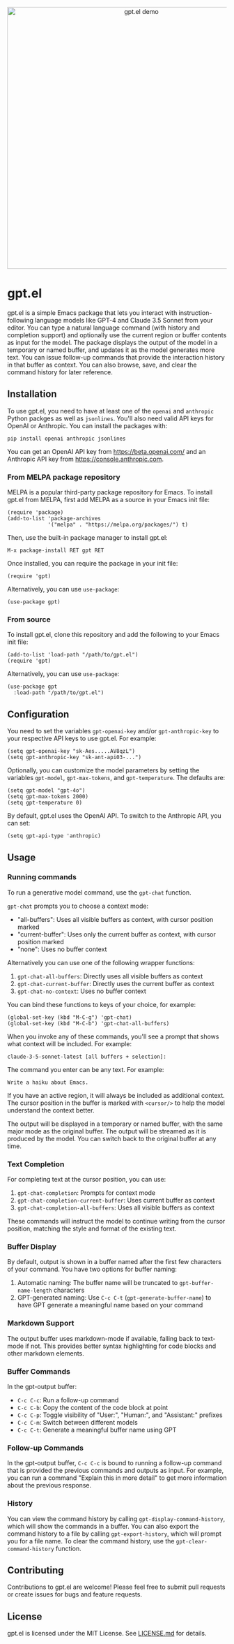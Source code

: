 <p align="center">
  <img src="gpt.gif" alt="gpt.el demo" width="600"/>
</p>

# gpt.el

gpt.el is a simple Emacs package that lets you interact with instruction-following language models like GPT-4 and Claude 3.5 Sonnet from your editor. You can type a natural language command (with history and completion support) and optionally use the current region or buffer contents as input for the model. The package displays the output of the model in a temporary or named buffer, and updates it as the model generates more text. You can issue follow-up commands that provide the interaction history in that buffer as context. You can also browse, save, and clear the command history for later reference.

## Installation

To use gpt.el, you need to have at least one of the `openai` and `anthropic` Python packges as well as `jsonlines`. You'll also need valid API keys for OpenAI or Anthropic. You can install the packages with:

```
pip install openai anthropic jsonlines
```

You can get an OpenAI API key from https://beta.openai.com/ and an Anthropic API key from https://console.anthropic.com.

### From MELPA package repository

MELPA is a popular third-party package repository for Emacs. To install gpt.el from MELPA, first add MELPA as a source in your Emacs init file:

```elisp
(require 'package)
(add-to-list 'package-archives
             '("melpa" . "https://melpa.org/packages/") t)
```

Then, use the built-in package manager to install gpt.el:

```
M-x package-install RET gpt RET
```

Once installed, you can require the package in your init file:

```elisp
(require 'gpt)
```

Alternatively, you can use `use-package`:

```elisp
(use-package gpt)
```

### From source

To install gpt.el, clone this repository and add the following to your Emacs init file:

```elisp
(add-to-list 'load-path "/path/to/gpt.el")
(require 'gpt)
```

Alternatively, you can use `use-package`:

```elisp
(use-package gpt
  :load-path "/path/to/gpt.el")
```

## Configuration

You need to set the variables `gpt-openai-key` and/or `gpt-anthropic-key` to your respective API keys to use gpt.el. For example:

```elisp
(setq gpt-openai-key "sk-Aes.....AV8qzL")
(setq gpt-anthropic-key "sk-ant-api03-...")
```

Optionally, you can customize the model parameters by setting the variables `gpt-model`, `gpt-max-tokens`, and `gpt-temperature`. The defaults are:

```elisp
(setq gpt-model "gpt-4o")
(setq gpt-max-tokens 2000)
(setq gpt-temperature 0)
```

By default, gpt.el uses the OpenAI API. To switch to the Anthropic API, you can set:

```elisp
(setq gpt-api-type 'anthropic)
```

## Usage

### Running commands

To run a generative model command, use the `gpt-chat` function.

`gpt-chat` prompts you to choose a context mode:

- "all-buffers": Uses all visible buffers as context, with cursor position marked
- "current-buffer": Uses only the current buffer as context, with cursor position marked
- "none": Uses no buffer context

Alternatively you can use one of the following wrapper functions:

1. `gpt-chat-all-buffers`: Directly uses all visible buffers as context
2. `gpt-chat-current-buffer`: Directly uses the current buffer as context
3. `gpt-chat-no-context`: Uses no buffer context

You can bind these functions to keys of your choice, for example:

```elisp
(global-set-key (kbd "M-C-g") 'gpt-chat)
(global-set-key (kbd "M-C-b") 'gpt-chat-all-buffers)
```

When you invoke any of these commands, you'll see a prompt that shows what context will be included. For example:

```
claude-3-5-sonnet-latest [all buffers + selection]:
```

The command you enter can be any text. For example:

```
Write a haiku about Emacs.
```

If you have an active region, it will always be included as additional context. The cursor position in the buffer is marked with `<cursor/>` to help the model understand the context better.

The output will be displayed in a temporary or named buffer, with the same major mode as the original buffer. The output will be streamed as it is produced by the model. You can switch back to the original buffer at any time.

### Text Completion

For completing text at the cursor position, you can use:

1. `gpt-chat-completion`: Prompts for context mode
2. `gpt-chat-completion-current-buffer`: Uses current buffer as context
3. `gpt-chat-completion-all-buffers`: Uses all visible buffers as context

These commands will instruct the model to continue writing from the cursor position, matching the style and format of the existing text.

### Buffer Display

By default, output is shown in a buffer named after the first few characters of your command. You have two options for buffer naming:

1. Automatic naming: The buffer name will be truncated to `gpt-buffer-name-length` characters
2. GPT-generated naming: Use `C-c C-t` (`gpt-generate-buffer-name`) to have GPT generate a meaningful name based on your command

### Markdown Support

The output buffer uses markdown-mode if available, falling back to text-mode if not. This provides better syntax highlighting for code blocks and other markdown elements.

### Buffer Commands

In the gpt-output buffer:

- `C-c C-c`: Run a follow-up command
- `C-c C-b`: Copy the content of the code block at point
- `C-c C-p`: Toggle visibility of "User:", "Human:", and "Assistant:" prefixes
- `C-c C-m`: Switch between different models
- `C-c C-t`: Generate a meaningful buffer name using GPT

### Follow-up Commands

In the gpt-output buffer, `C-c C-c` is bound to running a follow-up command that is provided the previous commands and outputs as input. For example, you can run a command "Explain this in more detail" to get more information about the previous response.

### History

You can view the command history by calling `gpt-display-command-history`, which will show the commands in a buffer. You can also export the command history to a file by calling `gpt-export-history`, which will prompt you for a file name. To clear the command history, use the `gpt-clear-command-history` function.

## Contributing

Contributions to gpt.el are welcome! Please feel free to submit pull requests or create issues for bugs and feature requests.

## License

gpt.el is licensed under the MIT License. See [LICENSE.md](LICENSE.md) for details.
